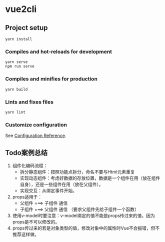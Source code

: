 # vue2cli

## Project setup
```
yarn install
```

### Compiles and hot-reloads for development
```
yarn serve
npm run serve
```

### Compiles and minifies for production
```
yarn build
```

### Lints and fixes files
```
yarn lint
```

### Customize configuration
See [Configuration Reference](https://cli.vuejs.org/config/).

## Todo案例总结
1. 组件化编码流程：
   - 拆分静态组件：按照功能点拆分，命名不要与Html元素重复
   - 实现动态组件：考虑好数据的存放位置，数据是一个组件在用（放在组件自身），还是一些组件在用（放在父组件）。
   - 实现交互：从绑定事件开始。
2. props适用于：
   - 父组件 ===> 子组件 通信
   - 子组件 ===> 父组件 通信 （要求父组件先给子组件一个函数）
3. 使用v-model时要注意：v-model绑定的值不能是props传过来的值，因为props是不可以修改的。
4. props传过来的若是对象类型的值，修改对象中的属性时Vue不会报错，但不推荐这样做。


